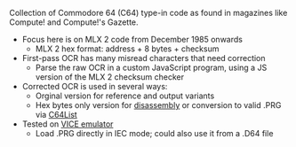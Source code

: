 Collection of Commodore 64 (C64) type-in code as found in magazines like Compute! and Compute!'s Gazette.
* Focus here is on MLX 2 code from December 1985 onwards
  * MLX 2 hex format: address + 8 bytes + checksum
* First-pass OCR has many misread characters that need correction
  *  Parse the raw OCR in a custom JavaScript program, using a JS version of the MLX 2 checksum checker
* Corrected OCR is used in several ways:
  * Orginal version for reference and output variants
  * Hex bytes only version for [disassembly](https://www.masswerk.at/6502/disassembler.html) or conversion to valid .PRG via [C64List](https://www.c64-wiki.com/wiki/C64list)
* Tested on [VICE emulator](https://vice-emu.sourceforge.io/)
  * Load .PRG directly in IEC mode; could also use it from a .D64 file
